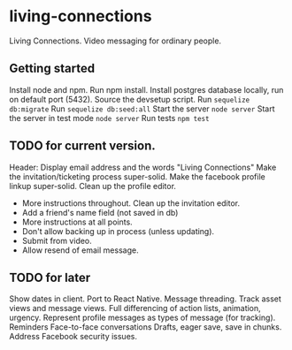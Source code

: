 # living-connections

Living Connections.  Video messaging for ordinary people.

## Getting started

Install node and npm.
Run npm install.
Install postgres database locally, run on default port (5432).
Source the devsetup script.
Run `sequelize db:migrate`
Run `sequelize db:seed:all`
Start the server `node server`
Start the server in test mode `node server`
Run tests `npm test`

## TODO for current version.

Header: Display email address and the words "Living Connections"
Make the invitation/ticketing process super-solid.
Make the facebook profile linkup super-solid.
Clean up the profile editor.
  - More instructions throughout.
Clean up the invitation editor.
  - Add a friend's name field (not saved in db)
  - More instructions at all points.
  - Don't allow backing up in process (unless updating).
  - Submit from video.
  - Allow resend of email message.

## TODO for later

Show dates in client.
Port to React Native.
Message threading.
Track asset views and message views.
Full differencing of action lists, animation, urgency.
Represent profile messages as types of message (for tracking).
Reminders
Face-to-face conversations
Drafts, eager save, save in chunks.
Address Facebook security issues.
